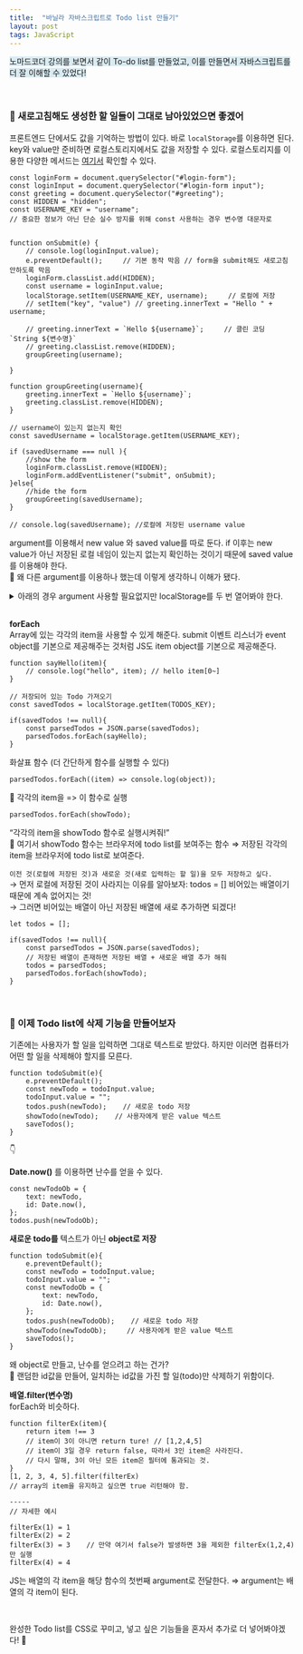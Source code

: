 ```yaml
---
title:  "바닐라 자바스크립트로 Todo list 만들기"
layout: post
tags: JavaScript
---
```


<span style="background:#daebf2">노마드코더 강의를 보면서 같이 To-do list를 만들었고, 이를 만들면서 자바스크립트를 더 잘 이해할 수 있었다!</span>

<br>

### 🤔 새로고침해도 생성한 할 일들이 그대로 남아있었으면 좋겠어
프론트엔드 단에서도 값을 기억하는 방법이 있다. 바로 `localStorage`를 이용하면 된다. 
key와 value만 준비하면 로컬스토리지에서도 값을 저장할 수 있다.
로컬스토리지를 이용한 다양한 메서드는 <a href="https://developer.mozilla.org/en-US/docs/Web/API/Window/localStorage">여기서</a> 확인할 수 있다.










```
const loginForm = document.querySelector("#login-form");
const loginInput = document.querySelector("#login-form input");
const greeting = document.querySelector("#greeting");
const HIDDEN = "hidden"; 
const USERNAME_KEY = "username";
// 중요한 정보가 아닌 단순 실수 방지를 위해 const 사용하는 경우 변수명 대문자로


function onSubmit(e) {
    // console.log(loginInput.value);
    e.preventDefault();     // 기본 동작 막음 // form을 submit해도 새로고침 안하도록 막음
    loginForm.classList.add(HIDDEN);
    const username = loginInput.value;
    localStorage.setItem(USERNAME_KEY, username);     // 로컬에 저장 
    // setItem("key", "value") // greeting.innerText = "Hello " + username;
    
    // greeting.innerText = `Hello ${username}`;     // 클린 코딩 `String ${변수명}`
    // greeting.classList.remove(HIDDEN);
    groupGreeting(username);
    
}

function groupGreeting(username){
    greeting.innerText = `Hello ${username}`; 
    greeting.classList.remove(HIDDEN);
}

// username이 있는지 없는지 확인
const savedUsername = localStorage.getItem(USERNAME_KEY);

if (savedUsername === null ){
    //show the form
    loginForm.classList.remove(HIDDEN);
    loginForm.addEventListener("submit", onSubmit);
}else{
    //hide the form
    groupGreeting(savedUsername);
}

// console.log(savedUsername); //로컬에 저장된 username value
```

argument를 이용해서 new value 와 saved value를 따로 둔다.
if 이후는 new value가 아닌 저장된 로컬 네임이 있는지 없는지 확인하는 것이기 때문에 saved value를 이용해야 한다.<br>
🤗 왜 다른 argument를 이용하나 했는데 이렇게 생각하니 이해가 됐다.

<details>
<summary>아래의 경우 argument 사용할 필요없지만 localStorage를 두 번 열어봐야 한다.</summary>
<div markdown="1">

```
const loginForm = document.querySelector("#login-form");
const loginInput = document.querySelector("#login-form input");
const greeting = document.querySelector("#greeting");
const HIDDEN = "hidden"; 
const USERNAME_KEY = "username";
// 중요한 정보가 아닌 단순 실수 방지를 위해 const 사용하는 경우 변수명 대문자로


function onSubmit(e) {
    // console.log(loginInput.value);
    e.preventDefault();
    loginForm.classList.add(HIDDEN);
    localStorage.setItem(USERNAME_KEY, username); 
    // greeting.innerText = `Hello ${username}`; 
    groupGreeting();
    
}

function groupGreeting(){
    const username = localStorage.getItem(USERNAME_KEY);
    greeting.innerText = `Hello ${username}`; 
    greeting.classList.remove(HIDDEN);
}

	
const savedUsername = localStorage.getItem(USERNAME_KEY);
   
if (savedUsername === null ){
    //show the form
    loginForm.classList.remove(HIDDEN);
    loginForm.addEventListener("submit", onSubmit);
}else{
    //hide the form
    groupGreeting();
}
```

</div>
</details>
<br>

**forEach**<br>
Array에 있는 각각의 item을 사용할 수 있게 해준다.
submit 이벤트 리스너가 event object를 기본으로 제공해주는 것처럼 JS도 item object를 기본으로 제공해준다.
```
function sayHello(item){
    // console.log("hello", item); // hello item[0~]
}

// 저장되어 있는 Todo 가져오기
const savedTodos = localStorage.getItem(TODOS_KEY);

if(savedTodos !== null){
    const parsedTodos = JSON.parse(savedTodos);
    parsedTodos.forEach(sayHello);
}
```

화살표 함수 (더 간단하게 함수를 실행할 수 있다)
```
parsedTodos.forEach((item) => console.log(object));
```
🤗 각각의 item을 => 이 함수로 실행

```
parsedTodos.forEach(showTodo);
```
“각각의 item을 showTodo 함수로 실행시켜줘!”<br>
🤗 여기서 showTodo 함수는 브라우저에 todo list를 보여주는 함수 ⇒ 저장된 각각의 item을 브라우저에 todo list로 보여준다.<br>

`이전 것(로컬에 저장된 것)과 새로운 것(새로 입력하는 할 일)을 모두 저장하고 싶다.`<br>
→ 먼저 로컬에 저장된 것이 사라지는 이유를 알아보자: todos = [] 비어있는 배열이기 때문에 계속 없어지는 것!<br> 
→ 그러면 비어있는 배열이 아닌 저장된 배열에 새로 추가하면 되겠다!
```
let todos = [];

if(savedTodos !== null){
    const parsedTodos = JSON.parse(savedTodos);
    // 저장된 배열이 존재하면 저장된 배열 + 새로운 배열 추가 해줘
	todos = parsedTodos;
    parsedTodos.forEach(showTodo);
}
```

<br>

### 🤔 이제 Todo list에 삭제 기능을 만들어보자
기존에는 사용자가 할 일을 입력하면 그대로 텍스트로 받았다. 하지만 이러면 컴퓨터가 어떤 할 일을 삭제해야 할지를 모른다.
```
function todoSubmit(e){
    e.preventDefault();
    const newTodo = todoInput.value;
    todoInput.value = "";
    todos.push(newTodo);    // 새로운 todo 저장
    showTodo(newTodo);    // 사용자에게 받은 value 텍스트
    saveTodos();
}
```

👇<br>

**Date.now()** 를 이용하면 난수를 얻을 수 있다.
```
const newTodoOb = {
    text: newTodo,
    id: Date.now(),
};
todos.push(newTodoOb);
```

**새로운 todo를** 텍스트가 아닌 **object로 저장**
```
function todoSubmit(e){
    e.preventDefault();
    const newTodo = todoInput.value;
    todoInput.value = "";
    const newTodoOb = {
        text: newTodo,
        id: Date.now(),
    };
    todos.push(newTodoOb);    // 새로운 todo 저장
    showTodo(newTodoOb);     // 사용자에게 받은 value 텍스트
    saveTodos();
}
```

왜 object로 만들고, 난수를 얻으려고 하는 건가?<br>
🤗 랜덤한 id값을 만들어, 일치하는 id값을 가진 할 일(todo)만 삭제하기 위함이다.<br>

**배열.filter(변수명)** <br>
forEach와 비슷하다.

```
function filterEx(item){
	return item !== 3 
	// item이 3이 아니면 return ture! // [1,2,4,5]
	// item이 3일 경우 return false, 따라서 3인 item은 사라진다.
	// 다시 말해, 3이 아닌 모든 item은 필터에 통과되는 것.
}
[1, 2, 3, 4, 5].filter(filterEx) 
// array의 item을 유지하고 싶으면 true 리턴해야 함.

----- 
// 자세한 예시

filterEx(1) = 1
filterEx(2) = 2
filterEx(3) = 3    // 만약 여기서 false가 발생하면 3을 제외한 filterEx(1,2,4)만 실행
filterEx(4) = 4
```
JS는 배열의 각 item을 해당 함수의 첫번째 argument로 전달한다.
⇒ argument는 배열의 각 item이 된다.

<br>

완성한 Todo list를 CSS로 꾸미고, 넣고 싶은 기능들을 혼자서 추가로 더 넣어봐야겠다! 🧐
<br>
